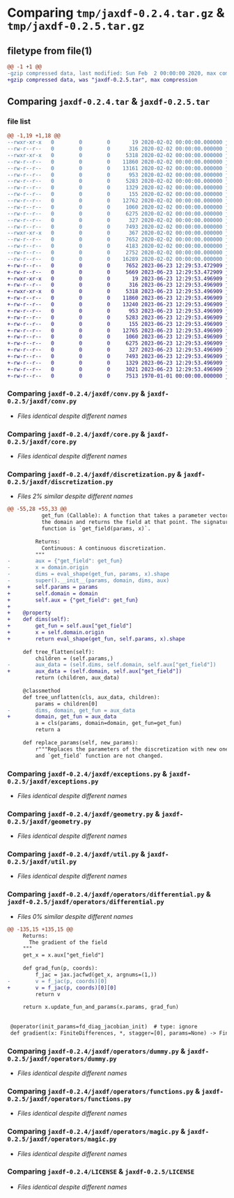 # Comparing `tmp/jaxdf-0.2.4.tar.gz` & `tmp/jaxdf-0.2.5.tar.gz`

## filetype from file(1)

```diff
@@ -1 +1 @@
-gzip compressed data, last modified: Sun Feb  2 00:00:00 2020, max compression
+gzip compressed data, was "jaxdf-0.2.5.tar", max compression
```

## Comparing `jaxdf-0.2.4.tar` & `jaxdf-0.2.5.tar`

### file list

```diff
@@ -1,19 +1,18 @@
--rwxr-xr-x   0        0        0       19 2020-02-02 00:00:00.000000 jaxdf-0.2.4/jaxdf/__about__.py
--rw-r--r--   0        0        0      316 2020-02-02 00:00:00.000000 jaxdf-0.2.4/jaxdf/__init__.py
--rwxr-xr-x   0        0        0     5318 2020-02-02 00:00:00.000000 jaxdf-0.2.4/jaxdf/conv.py
--rw-r--r--   0        0        0    11860 2020-02-02 00:00:00.000000 jaxdf-0.2.4/jaxdf/core.py
--rw-r--r--   0        0        0    13161 2020-02-02 00:00:00.000000 jaxdf-0.2.4/jaxdf/discretization.py
--rw-r--r--   0        0        0      953 2020-02-02 00:00:00.000000 jaxdf-0.2.4/jaxdf/exceptions.py
--rw-r--r--   0        0        0     5283 2020-02-02 00:00:00.000000 jaxdf-0.2.4/jaxdf/geometry.py
--rw-r--r--   0        0        0     1329 2020-02-02 00:00:00.000000 jaxdf-0.2.4/jaxdf/util.py
--rw-r--r--   0        0        0      155 2020-02-02 00:00:00.000000 jaxdf-0.2.4/jaxdf/operators/__init__.py
--rw-r--r--   0        0        0    12762 2020-02-02 00:00:00.000000 jaxdf-0.2.4/jaxdf/operators/differential.py
--rw-r--r--   0        0        0     1060 2020-02-02 00:00:00.000000 jaxdf-0.2.4/jaxdf/operators/dummy.py
--rw-r--r--   0        0        0     6275 2020-02-02 00:00:00.000000 jaxdf-0.2.4/jaxdf/operators/functions.py
--rw-r--r--   0        0        0      327 2020-02-02 00:00:00.000000 jaxdf-0.2.4/jaxdf/operators/linear_algebra.py
--rw-r--r--   0        0        0     7493 2020-02-02 00:00:00.000000 jaxdf-0.2.4/jaxdf/operators/magic.py
--rwxr-xr-x   0        0        0      367 2020-02-02 00:00:00.000000 jaxdf-0.2.4/.gitignore
--rw-r--r--   0        0        0     7652 2020-02-02 00:00:00.000000 jaxdf-0.2.4/LICENSE
--rw-r--r--   0        0        0     4183 2020-02-02 00:00:00.000000 jaxdf-0.2.4/README.md
--rw-r--r--   0        0        0     2752 2020-02-02 00:00:00.000000 jaxdf-0.2.4/pyproject.toml
--rw-r--r--   0        0        0    16289 2020-02-02 00:00:00.000000 jaxdf-0.2.4/PKG-INFO
+-rw-r--r--   0        0        0     7652 2023-06-23 12:29:53.472909 jaxdf-0.2.5/LICENSE
+-rw-r--r--   0        0        0     5669 2023-06-23 12:29:53.472909 jaxdf-0.2.5/README.md
+-rwxr-xr-x   0        0        0       19 2023-06-23 12:29:53.496909 jaxdf-0.2.5/jaxdf/__about__.py
+-rw-r--r--   0        0        0      316 2023-06-23 12:29:53.496909 jaxdf-0.2.5/jaxdf/__init__.py
+-rwxr-xr-x   0        0        0     5318 2023-06-23 12:29:53.496909 jaxdf-0.2.5/jaxdf/conv.py
+-rw-r--r--   0        0        0    11860 2023-06-23 12:29:53.496909 jaxdf-0.2.5/jaxdf/core.py
+-rw-r--r--   0        0        0    13240 2023-06-23 12:29:53.496909 jaxdf-0.2.5/jaxdf/discretization.py
+-rw-r--r--   0        0        0      953 2023-06-23 12:29:53.496909 jaxdf-0.2.5/jaxdf/exceptions.py
+-rw-r--r--   0        0        0     5283 2023-06-23 12:29:53.496909 jaxdf-0.2.5/jaxdf/geometry.py
+-rw-r--r--   0        0        0      155 2023-06-23 12:29:53.496909 jaxdf-0.2.5/jaxdf/operators/__init__.py
+-rw-r--r--   0        0        0    12765 2023-06-23 12:29:53.496909 jaxdf-0.2.5/jaxdf/operators/differential.py
+-rw-r--r--   0        0        0     1060 2023-06-23 12:29:53.496909 jaxdf-0.2.5/jaxdf/operators/dummy.py
+-rw-r--r--   0        0        0     6275 2023-06-23 12:29:53.496909 jaxdf-0.2.5/jaxdf/operators/functions.py
+-rw-r--r--   0        0        0      327 2023-06-23 12:29:53.496909 jaxdf-0.2.5/jaxdf/operators/linear_algebra.py
+-rw-r--r--   0        0        0     7493 2023-06-23 12:29:53.496909 jaxdf-0.2.5/jaxdf/operators/magic.py
+-rw-r--r--   0        0        0     1329 2023-06-23 12:29:53.496909 jaxdf-0.2.5/jaxdf/util.py
+-rw-r--r--   0        0        0     3021 2023-06-23 12:29:53.496909 jaxdf-0.2.5/pyproject.toml
+-rw-r--r--   0        0        0     7513 1970-01-01 00:00:00.000000 jaxdf-0.2.5/PKG-INFO
```

### Comparing `jaxdf-0.2.4/jaxdf/conv.py` & `jaxdf-0.2.5/jaxdf/conv.py`

 * *Files identical despite different names*

### Comparing `jaxdf-0.2.4/jaxdf/core.py` & `jaxdf-0.2.5/jaxdf/core.py`

 * *Files identical despite different names*

### Comparing `jaxdf-0.2.4/jaxdf/discretization.py` & `jaxdf-0.2.5/jaxdf/discretization.py`

 * *Files 2% similar despite different names*

```diff
@@ -55,28 +55,33 @@
           get_fun (Callable): A function that takes a parameter vector and a point in
           the domain and returns the field at that point. The signature of this
           function is `get_field(params, x)`.
 
         Returns:
           Continuous: A continuous discretization.
         """
-        aux = {"get_field": get_fun}
-        x = domain.origin
-        dims = eval_shape(get_fun, params, x).shape
-        super().__init__(params, domain, dims, aux)
+        self.params = params
+        self.domain = domain
+        self.aux = {"get_field": get_fun}
+
+    @property
+    def dims(self):
+        get_fun = self.aux["get_field"]
+        x = self.domain.origin
+        return eval_shape(get_fun, self.params, x).shape
 
     def tree_flatten(self):
         children = (self.params,)
-        aux_data = (self.dims, self.domain, self.aux["get_field"])
+        aux_data = (self.domain, self.aux["get_field"])
         return (children, aux_data)
 
     @classmethod
     def tree_unflatten(cls, aux_data, children):
         params = children[0]
-        dims, domain, get_fun = aux_data
+        domain, get_fun = aux_data
         a = cls(params, domain=domain, get_fun=get_fun)
         return a
 
     def replace_params(self, new_params):
         r"""Replaces the parameters of the discretization with new ones. The domain
         and `get_field` function are not changed.
```

### Comparing `jaxdf-0.2.4/jaxdf/exceptions.py` & `jaxdf-0.2.5/jaxdf/exceptions.py`

 * *Files identical despite different names*

### Comparing `jaxdf-0.2.4/jaxdf/geometry.py` & `jaxdf-0.2.5/jaxdf/geometry.py`

 * *Files identical despite different names*

### Comparing `jaxdf-0.2.4/jaxdf/util.py` & `jaxdf-0.2.5/jaxdf/util.py`

 * *Files identical despite different names*

### Comparing `jaxdf-0.2.4/jaxdf/operators/differential.py` & `jaxdf-0.2.5/jaxdf/operators/differential.py`

 * *Files 0% similar despite different names*

```diff
@@ -135,15 +135,15 @@
     Returns:
       The gradient of the field
     """
     get_x = x.aux["get_field"]
 
     def grad_fun(p, coords):
         f_jac = jax.jacfwd(get_x, argnums=(1,))
-        v = f_jac(p, coords)[0]
+        v = f_jac(p, coords)[0][0]
         return v
 
     return x.update_fun_and_params(x.params, grad_fun)
 
 
 @operator(init_params=fd_diag_jacobian_init)  # type: ignore
 def gradient(x: FiniteDifferences, *, stagger=[0], params=None) -> FiniteDifferences:
```

### Comparing `jaxdf-0.2.4/jaxdf/operators/dummy.py` & `jaxdf-0.2.5/jaxdf/operators/dummy.py`

 * *Files identical despite different names*

### Comparing `jaxdf-0.2.4/jaxdf/operators/functions.py` & `jaxdf-0.2.5/jaxdf/operators/functions.py`

 * *Files identical despite different names*

### Comparing `jaxdf-0.2.4/jaxdf/operators/magic.py` & `jaxdf-0.2.5/jaxdf/operators/magic.py`

 * *Files identical despite different names*

### Comparing `jaxdf-0.2.4/LICENSE` & `jaxdf-0.2.5/LICENSE`

 * *Files identical despite different names*

